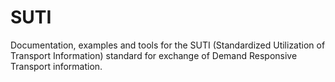 # SUTI
Documentation, examples and tools for the SUTI (Standardized Utilization of Transport Information) standard for exchange of Demand Responsive Transport information.
